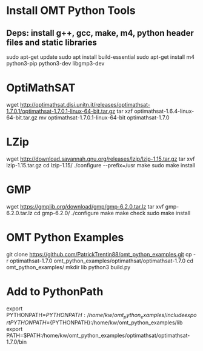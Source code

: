 
# Install OMT Python Tools

## Deps: install g++, gcc, make, m4, python header files and static libraries
sudo apt-get update
sudo apt install build-essential
sudo apt-get install m4 python3-pip python3-dev libgmp3-dev


# OptiMathSAT

wget http://optimathsat.disi.unitn.it/releases/optimathsat-1.7.0.1/optimathsat-1.7.0.1-linux-64-bit.tar.gz
tar xzf optimathsat-1.6.4-linux-64-bit.tar.gz
mv optimathsat-1.7.0.1-linux-64-bit optimathsat-1.7.0


# LZip

wget http://download.savannah.gnu.org/releases/lzip/lzip-1.15.tar.gz
tar xvf lzip-1.15.tar.gz
cd lzip-1.15/
./configure --prefix=/usr
make
sudo make install


# GMP

wget https://gmplib.org/download/gmp/gmp-6.2.0.tar.lz
tar xvf gmp-6.2.0.tar.lz
cd gmp-6.2.0/
./configure
make
make check
sudo make install


# OMT Python Examples

git clone https://github.com/PatrickTrentin88/omt_python_examples.git
cp -r optimathsat-1.7.0 omt_python_examples/optimathsat/optimathsat-1.7.0
cd omt_python_examples/
mkdir lib
python3 build.py

# Add to PythonPath
export PYTHONPATH=${PYTHONPATH}:/home/kw/omt_python_examples/include
export PYTHONPATH=${PYTHONPATH}:/home/kw/omt_python_examples/lib
export PATH=$PATH:/home/kw/omt_python_examples/optimathsat/optimathsat-1.7.0/bin
